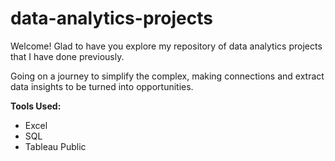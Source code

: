 # data-analytics-projects
Welcome! Glad to have you explore my repository of data analytics projects that I have done previously.

Going on a journey to simplify the complex, making connections and extract data insights to be turned into opportunities.

**Tools Used:**
- Excel
- SQL
- Tableau Public
